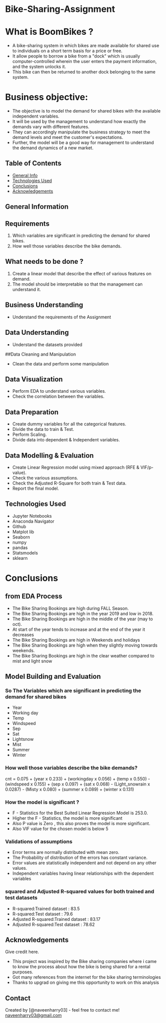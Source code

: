 # Bike-Sharing-Assignment

# What is BoomBikes ?

- A bike-sharing system in which bikes are made available for shared use to individuals on a short term basis for a price or free. 
- It allow people to borrow a bike from a "dock" which is usually computer-controlled wherein the user enters the payment information, and the system unlocks it. 
- This bike can then be returned to another dock belonging to the same system.


# Business objective: 

- The objective is to model the demand for shared bikes with the available independent variables. 
- It will be used by the management to understand how exactly the demands vary with different features. 
- They can accordingly manipulate the business strategy to meet the demand levels and meet the customer's expectations. 
- Further, the model will be a good way for management to understand the demand dynamics of a new market. 


## Table of Contents
* [General Info](#general-information)
* [Technologies Used](#technologies-used)
* [Conclusions](#conclusions)
* [Acknowledgements](#acknowledgements)


## General Information
## Requirements

1. Which variables are significant in predicting the demand for shared bikes.
2. How well those variables describe the bike demands.

## What needs to be done ?

1. Create a linear model that describe the effect of various features on demand.
2. The model should be interpretable so that the management can understand it.


## Business Understanding
- Understand the requirements of the Assignment

## Data Understanding
- Understand the datasets provided

##Data Cleaning and Manipulation
- Clean the data and perform some manipulation

## Data Visualization
- Perform EDA to understand various variables.
- Check the correlation between the variables.

## Data Preparation
- Create dummy variables for all the categorical features.
- Divide the data to train & Test.
- Perform Scaling.
- Divide data into dependent & Independent variables.

## Data Modelling & Evaluation
- Create Linear Regression model using mixed approach (RFE & VIF/p-value).
- Check the various assumptions.
- Check the Adjusted R-Square for both train & Test data.
- Report the final model.

## Technologies Used
- Jupyter Notebooks
- Anaconda Navigator
- Github
- Matplot lib
- Seaborn
- numpy
- pandas
- Statsmodels
- sklearn

# Conclusions
## from EDA Process

- The Bike Sharing Bookings are high during FALL Season.
- The Bike Sharing Bookings are high in the year 2019 and low in 2018.
- The Bike Sharing Bookings are high in the middle of the year (may to oct).
- At start of the year tends to increase and at the end of the year it decreases
- The Bike Sharing Bookings are high in Weekends and holidays
- The Bike Sharing Bookings are high when they slightly moving towards weekends.
- The Bike Sharing Bookings are high in the clear weather compared to mist and light snow

## Model Building and Evaluation
### So The Variables which are significant in predicting the demand for shared bikes

- Year
- Working day
- Temp
- Windspeed
- Sep
- Sat
- Lightsnow
- Mist
- Summer
- Winter

### How well those variables describe the bike demands?

cnt = 0.075 + (year x 0.233) + (workingday x 0.056) + (temp x 0.550) - (windspeed x 0.155) + (sep x 0.097) + (sat x 0.068) - (Light_snowrain x 0.0287) - (Misty x 0.080) + (summer x 0.089) + (winter x 0.131)

### How the model is significant ?

- F - Statistics for the Best Suited Linear Regression Model is 253.0.
- Higher the F - Statistics, the model is more significant
- Also P value is Zero , this also proves the model is more significant.
- Also VIF value for the chosen model is below 5


### Validations of assumptions

- Error terms are normally distributed with mean zero.
- The Probability of distribution of the errors has constant variance. 
- Error values are statistically independent and not depend on any other values.
- Independent variables having linear relationships with the dependent variables

### squared and Adjusted R-squared values for both trained and test datasets

- R-squared:Trained dataset  : 83.5
- R-squared:Test dataset     : 79.6
- Adjusted R-squared:Trained dataset  : 83.17
- Adjusted R-squared:Test dataset     : 78.62

## Acknowledgements
Give credit here.
- This project was inspired by the Bike sharing companies where i came to know the process about how the bike is being shared for a rental purposes.
- Got many references from the internet for the bike sharing terminologies
- Thanks to upgrad on giving me this opportunity to work on this analysis

## Contact
Created by [@naveenharry03] - feel free to contact me! naveenharry03@gmail.com


<!-- As the libraries versions keep on changing, it is recommended to mention the version of library used in this project -->
